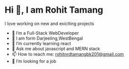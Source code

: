  <h1>Hi 👋, I am Rohit Tamang</h1>

I love working on new and exiciting projects

- 🔭 I’m a Full-Stack WebDeveloper
- 💬 I am form Darjeeling,WestBengal
- 🌱 I’m currently learning react
- 💬 Ask me about javascript and MERN stack
- 📫 How to reach me: rohitnrdtamangbk201@gmail.com
- 👯 I’m looking for a job

